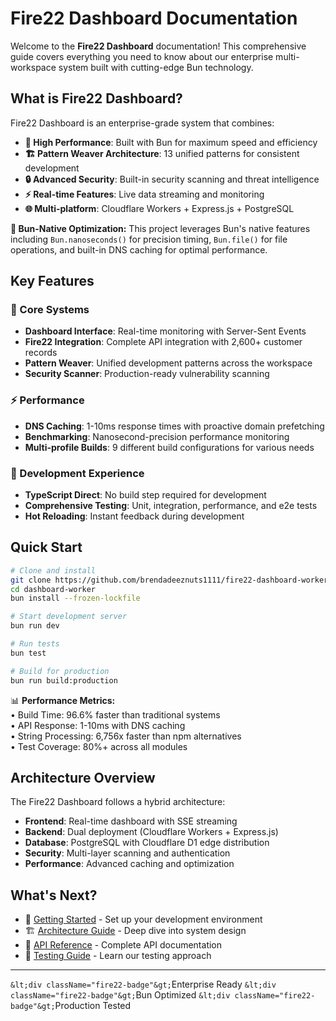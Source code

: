 # Fire22 Dashboard Documentation

Welcome to the **Fire22 Dashboard** documentation! This comprehensive guide covers everything you need to know about our enterprise multi-workspace system built with cutting-edge Bun technology.

## What is Fire22 Dashboard?

Fire22 Dashboard is an enterprise-grade system that combines:

- **🚀 High Performance**: Built with Bun for maximum speed and efficiency
- **🏗️ Pattern Weaver Architecture**: 13 unified patterns for consistent development
- **🔒 Advanced Security**: Built-in security scanning and threat intelligence
- **⚡ Real-time Features**: Live data streaming and monitoring
- **🌐 Multi-platform**: Cloudflare Workers + Express.js + PostgreSQL

<div className="bun-highlight">
<strong>🥖 Bun-Native Optimization:</strong> This project leverages Bun's native features including <code>Bun.nanoseconds()</code> for precision timing, <code>Bun.file()</code> for file operations, and built-in DNS caching for optimal performance.
</div>

## Key Features

### 🎯 Core Systems
- **Dashboard Interface**: Real-time monitoring with Server-Sent Events
- **Fire22 Integration**: Complete API integration with 2,600+ customer records
- **Pattern Weaver**: Unified development patterns across the workspace
- **Security Scanner**: Production-ready vulnerability scanning

### ⚡ Performance
- **DNS Caching**: 1-10ms response times with proactive domain prefetching
- **Benchmarking**: Nanosecond-precision performance monitoring
- **Multi-profile Builds**: 9 different build configurations for various needs

### 🔧 Development Experience
- **TypeScript Direct**: No build step required for development
- **Comprehensive Testing**: Unit, integration, performance, and e2e tests
- **Hot Reloading**: Instant feedback during development

## Quick Start

```bash
# Clone and install
git clone https://github.com/brendadeeznuts1111/fire22-dashboard-worker
cd dashboard-worker
bun install --frozen-lockfile

# Start development server
bun run dev

# Run tests
bun test

# Build for production
bun run build:production
```

<div className="performance-metric">
📊 <strong>Performance Metrics:</strong><br/>
• Build Time: 96.6% faster than traditional systems<br/>
• API Response: 1-10ms with DNS caching<br/>
• String Processing: 6,756x faster than npm alternatives<br/>
• Test Coverage: 80%+ across all modules
</div>

## Architecture Overview

The Fire22 Dashboard follows a hybrid architecture:

- **Frontend**: Real-time dashboard with SSE streaming
- **Backend**: Dual deployment (Cloudflare Workers + Express.js)
- **Database**: PostgreSQL with Cloudflare D1 edge distribution
- **Security**: Multi-layer scanning and authentication
- **Performance**: Advanced caching and optimization

## What's Next?

- 📖 [Getting Started](./getting-started) - Set up your development environment
- 🏗️ [Architecture Guide](/architecture/overview) - Deep dive into system design
- 🔌 [API Reference](/api/intro) - Complete API documentation
- 🧪 [Testing Guide](./development/testing) - Learn our testing approach

---

`&lt;div className="fire22-badge"&gt;`Enterprise Ready</div>
`&lt;div className="fire22-badge"&gt;`Bun Optimized</div>
`&lt;div className="fire22-badge"&gt;`Production Tested</div>